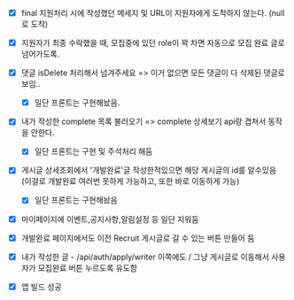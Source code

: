 - [x] final 지원처리 시에 작성했던 메세지 및 URL이 지원자에게 도착하지 않는다. (null로 도착)

- [x]  지원자가 최종 수락했을 때, 모집중에 있던 role이 꽉 차면 자동으로 모집 완료 글로 넘어가도록.
- [x] 댓글 isDelete 처리해서 넘겨주세요 => 이거 없으면 모든 댓글이 다 삭제된 댓글로 보임.. 
	- [x] 일단 프론트는 구현해놨음.
- [x] 내가 작성한 complete 목록 불러오기 => complete 상세보기 api랑 겹쳐서 동작을 안한다.
	- [x] 일단 프론트는 구현 및 주석처리 해둠
- [x] 게시글 상세조회에서 '개발완료'글 작성한적있으면 해당 게시글의 id를 알수있음 (이걸로 개발완료 여러번 못하게 가능하고, 또한 바로 이동하게 가능)
	- [x] 일단 프론트는 구현해놨음
- [x] 마이페이지에 이벤트,공지사항,알림설정 등 일단 지워둠
- [x] 개발완료 페이지에서도 이전 Recruit 게시글로 갈 수 있는 버튼 만들어 둠
- [x] 내가 작성한 글 - /api/auth/apply/writer 이쪽에도  / 그냥 게시글로 이동해서 사용자가 모집완료 버튼 누르도록 유도함

- [x] 앱 빌드 성공